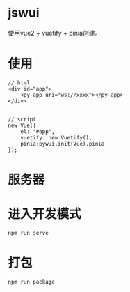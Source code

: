 # jswui
使用vue2 + vuetify + pinia创建。


# 使用
```
// html
<div id="app">
    <py-app uri="ws://xxxx"></py-app>
</div>


// script
new Vue({
    el: "#app",
    vuetify: new Vuetify(),
    pinia:pywui.init(Vue).pinia
});
```

# 服务器

# 进入开发模式
```
npm run serve
```

# 打包
```
npm run package
```